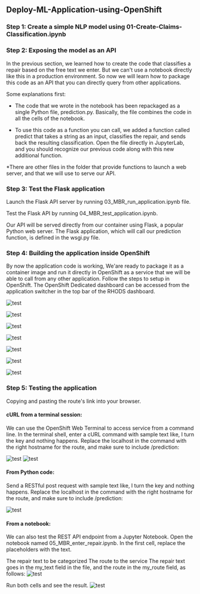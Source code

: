 ## Deploy-ML-Application-using-OpenShift


### Step 1: Create a simple NLP model using  01-Create-Claims-Classification.ipynb

### Step 2: Exposing the model as an API

In the previous section, we learned how to create the code that classifies a repair based on the free text we enter. But we can't use a notebook directly like this in a production environment. So now we will learn how to package this code as an API that you can directly query from other applications.

Some explanations first:

* The code that we wrote in the notebook has been repackaged as a single Python file, prediction.py. Basically, the file combines the code in all the cells of the notebook.

* To use this code as a function you can call, we added a function called predict that takes a string as an input, classifies the repair, and sends back the resulting classification. Open the file directly in JupyterLab, and you should recognize our previous code along with this new additional function.

*There are other files in the folder that provide functions to launch a web server, and that we will use to serve our API.

### Step 3: Test the Flask application

Launch the Flask API server by running 03_MBR_run_application.ipynb file.  

Test the Flask API by running 04_MBR_test_application.ipynb.

Our API will be served directly from our container using Flask, a popular Python web server.  The Flask application, which will call our prediction function, is defined in the wsgi.py file.

### Step 4: Building the application inside OpenShift

By now the application code is working, We'are ready to package it as a container image and run it directly in OpenShift as a service that we will be able to call from any other application. Follow the steps to setup in OpenShift. The OpenShift Dedicated dashboard can be accessed from the application switcher in the top bar of the RHODS dashboard. 

![test](https://github.com/JasonSCFu/Deploy-ML-Application-using-OpenShift/blob/main/Images/nlp_sandbox_figure_9.1.jpg)

![test](https://github.com/JasonSCFu/Deploy-ML-Application-using-OpenShift/blob/main/Images/nlp_sandbox_figure_9.2.jpg)

![test](https://github.com/JasonSCFu/Deploy-ML-Application-using-OpenShift/blob/main/Images/nlp_sandbox_figure_9.3.png)

![test](https://github.com/JasonSCFu/Deploy-ML-Application-using-OpenShift/blob/main/Images/nlp_sandbox_figure_9.4.png)

![test](https://github.com/JasonSCFu/Deploy-ML-Application-using-OpenShift/blob/main/Images/nlp_sandbox_figure_9.5.png)

![test](https://github.com/JasonSCFu/Deploy-ML-Application-using-OpenShift/blob/main/Images/nlp_sandbox_figure_9.6.png)

![test](https://github.com/JasonSCFu/Deploy-ML-Application-using-OpenShift/blob/main/Images/nlp_sandbox_figure_9.7.1.png)





### Step 5: Testing the application

Copying and pasting the route's link into your browser.

#### cURL from a terminal session:

We can use the OpenShift Web Terminal to access service from a command line.
In the terminal shell, enter a cURL command with sample text like, I turn the key and nothing happens. Replace the localhost in the command with the right hostname for the route, and make sure to include /prediction:

![test](https://github.com/JasonSCFu/Deploy-ML-Application-using-OpenShift/blob/main/Images/nlp_sandbox_figure_10.2.png)
![test](https://github.com/JasonSCFu/Deploy-ML-Application-using-OpenShift/blob/main/Images/nlp_sandbox_figure_10.2.1.png)

#### From Python code:

Send a RESTful post request with sample text like, I turn the key and nothing happens. Replace the localhost in the command with the right hostname for the route, and make sure to include /prediction:

![test](https://github.com/JasonSCFu/Deploy-ML-Application-using-OpenShift/blob/main/Images/nlp_sandbox_figure_10.3.png)


#### From a notebook:

We can also test the REST API endpoint from a Jupyter Notebook. Open the notebook named 05_MBR_enter_repair.ipynb. In the first cell, replace the placeholders with the text.

The repair text to be categorized
The route to the service
The repair text goes in the my_text field in the file, and the route in the my_route field, as follows:
![test](https://github.com/JasonSCFu/Deploy-ML-Application-using-OpenShift/blob/main/Images/nlp_sandbox_figure_10.4.png)


Run both cells and see the result.
![test](https://github.com/JasonSCFu/Deploy-ML-Application-using-OpenShift/blob/main/Images/nlp_sandbox_figure_10.4.1.png)
